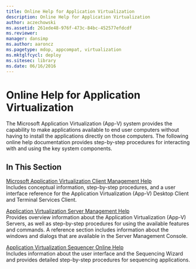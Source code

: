 ```yaml
---
title: Online Help for Application Virtualization
description: Online Help for Application Virtualization
author: aczechowski
ms.assetid: 261ede48-976f-473c-84bc-452577efdcdf
ms.reviewer: 
manager: dansimp
ms.author: aaroncz
ms.pagetype: mdop, appcompat, virtualization
ms.mktglfcycl: deploy
ms.sitesec: library
ms.date: 06/16/2016
---
```



# Online Help for Application Virtualization


The Microsoft Application Virtualization (App-V) system provides the capability to make applications available to end user computers without having to install the applications directly on those computers. The following online help documentation provides step-by-step procedures for interacting with and using the key system components.

## In This Section


<a href="" id="microsoft-application-virtualization-client-management-help"></a>[Microsoft Application Virtualization Client Management Help](microsoft-application-virtualization-client-management-help.md)  
Includes conceptual information, step-by-step procedures, and a user interface reference for the Application Virtualization (App-V) Desktop Client and Terminal Services Client.

<a href="" id="application-virtualization-server-management-help"></a>[Application Virtualization Server Management Help](application-virtualization-server-management-help.md)  
Provides overview information about the Application Virtualization (App-V) Servers, as well as step-by-step procedures for using the available features and commands. A reference section includes information about the windows and dialogs that are available in the Server Management Console.

<a href="" id="application-virtualization-sequencer-online-help"></a>[Application Virtualization Sequencer Online Help](application-virtualization-sequencer-online-help.md)  
Includes information about the user interface and the Sequencing Wizard and provides detailed step-by-step procedures for sequencing applications.

 

 





